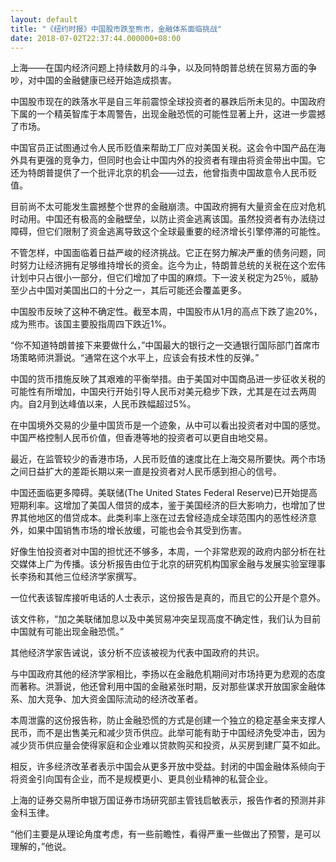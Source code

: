 ```yaml
---
layout: default
title: "《纽约时报》中国股市跌至熊市，金融体系面临挑战"
date: 2018-07-02T22:37:44.000000+08:00
---
```


上海——在国内经济问题上持续数月的斗争，以及同特朗普总统在贸易方面的争吵，对中国的金融健康已经开始造成损害。


中国股市现在的跌落水平是自三年前震惊全球投资者的暴跌后所未见的。中国政府下属的一个精英智库于本周警告，出现金融恐慌的可能性显著上升，这进一步震撼了市场。


中国官员正试图通过令人民币贬值来帮助工厂应对美国关税。这会令中国产品在海外具有更强的竞争力，但同时也会让中国内外的投资者有理由将资金带出中国。它还为特朗普提供了一个批评北京的机会——过去，他曾指责中国故意令人民币贬值。


目前尚不太可能发生震撼整个世界的金融崩溃。中国政府拥有大量资金在应对危机时动用。中国还有极高的金融壁垒，以防止资金逃离该国。虽然投资者有办法绕过障碍，但它们限制了资金逃离导致这个全球最重要的经济增长引擎停滞的可能性。


不管怎样，中国面临着日益严峻的经济挑战。它正在努力解决严重的债务问题，同时努力让经济拥有足够维持增长的资金。迄今为止，特朗普总统的关税在这个宏伟计划中只占很小一部分，但它们增加了中国的麻烦。下一波关税定为25％，威胁至少占中国对美国出口的十分之一，其后可能还会覆盖更多。


中国股市反映了这种不确定性。截至本周，中国股市从1月的高点下跌了逾20%，成为熊市。该国主要股指周四下跌近1%。


“你不知道特朗普接下来要做什么，”中国最大的银行之一交通银行国际部门首席市场策略师洪灏说。“通常在这个水平上，应该会有技术性的反弹。”


中国的货币措施反映了其艰难的平衡举措。由于美国对中国商品进一步征收关税的可能性有所增加，中国央行开始引导人民币对美元稳步下跌，尤其是在过去两周内。自2月到达峰值以来，人民币跌幅超过5%。


在中国境外交易的少量中国货币是一个迹象，从中可以看出投资者对中国的感觉。中国严格控制人民币价值，但香港等地的投资者可以更自由地交易。


最近，在监管较少的香港市场，人民币贬值的速度比在上海交易所要快。两个市场之间日益扩大的差距长期以来一直是投资者对人民币感到担心的信号。


中国还面临更多障碍。美联储(The United States Federal Reserve)已开始提高短期利率。这增加了美国人借贷的成本，鉴于美国经济的巨大影响力，也增加了世界其他地区的借贷成本。此类利率上涨在过去曾经造成全球范围内的恶性经济意外，如果中国销售市场的增长放缓，可能也会令其受到伤害。


好像生怕投资者对中国的担忧还不够多，本周，一个非常悲观的政府内部分析在社交媒体上广为传播。该分析报告由位于北京的研究机构国家金融与发展实验室理事长李扬和其他三位经济学家撰写。


一位代表该智库接听电话的人士表示，这份报告是真的，而且它的公开是个意外。


该文件称，“加之美联储加息以及中美贸易冲突呈现高度不确定性，我们认为目前中国就有可能出现金融恐慌。”


其他经济学家告诫说，该分析不应该被视为代表中国政府的共识。


与中国政府其他的经济学家相比，李扬以在金融危机期间对市场持更为悲观的态度而著称。洪灏说，他还曾利用中国的金融紧张时期，反对那些谋求开放国家金融体系、加大竞争、加大资金国际流动的经济改革者。


本周泄露的这份报告称，防止金融恐慌的方式是创建一个独立的稳定基金来支撑人民币，而不是出售美元和减少货币供应。此举可能有助于中国经济免受冲击，因为减少货币供应量会使得家庭和企业难以贷款购买和投资，从买房到建厂莫不如此。


相反，许多经济改革者表示中国会从更多开放中受益。封闭的中国金融体系倾向于将资金引向国有企业，而不是规模更小、更具创业精神的私营企业。


上海的证券交易所申银万国证券市场研究部主管钱启敏表示，报告作者的预测并非金科玉律。


“他们主要是从理论角度考虑，有一些前瞻性，看得严重一些做出了预警，是可以理解的，”他说。

